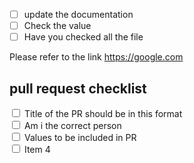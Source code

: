 - [ ] update the documentation
- [ ] Check the value
- [ ] Have you checked all the file

Please refer to the link https://google.com
 <!DOCTYPE html>
 <html>
 <head>
     <title>Checkbox Form</title>
 </head>
 <body>
     <h2>pull request checklist</h2>
     <form>
         <label>
             <input type="checkbox" name="item" value="item1"></input>
             Title of the PR should be in this format
         </label><br>
         <label>
             <input type="checkbox" name="item" value="item2"></input>
             Am i the correct person
         </label><br>
         <label>
             <input type="checkbox" name="item" value="item3"></input>
             Values to be included in PR
         </label><br>
         <label>
             <input type="checkbox" name="item" value="item4"></input>
             Item 4
         </label><br>
     </form>
 </body>
 </html>
